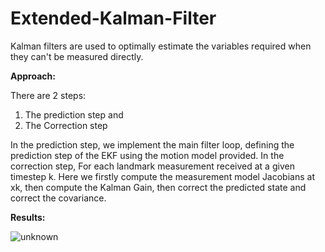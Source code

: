 # Extended-Kalman-Filter


Kalman filters are used to optimally estimate the variables required when they can't be measured directly.


**Approach:**

There are 2 steps:
1) The prediction step and 
2) The Correction step


In the prediction step, we implement the main filter loop, defining the prediction step of the EKF using the motion model provided.
In the correction step, For each landmark measurement received at a given timestep k. Here we firstly compute the measurement model Jacobians at  
xk, then compute the Kalman Gain, then correct the predicted state and correct the covariance.


**Results:**

![unknown](https://user-images.githubusercontent.com/75427257/175015657-462d07b6-6a60-40e3-bac5-981c52e8a77f.png)



 


